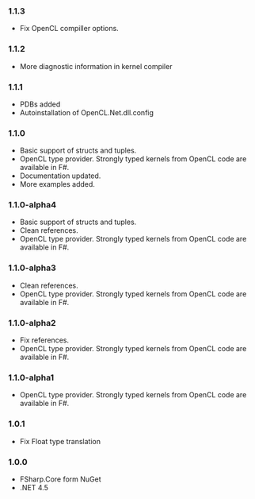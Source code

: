 ### 1.1.3
* Fix OpenCL compiller options.

### 1.1.2
* More diagnostic information in kernel compiler

### 1.1.1
* PDBs added
* Autoinstallation of OpenCL.Net.dll.config

### 1.1.0
* Basic support of structs and tuples.
* OpenCL type provider. Strongly typed kernels from OpenCL code are available in F#.
* Documentation updated.
* More examples added.

### 1.1.0-alpha4
* Basic support of structs and tuples.
* Clean references.
* OpenCL type provider. Strongly typed kernels from OpenCL code are available in F#.

### 1.1.0-alpha3
* Clean references.
* OpenCL type provider. Strongly typed kernels from OpenCL code are available in F#.

### 1.1.0-alpha2
* Fix references.
* OpenCL type provider. Strongly typed kernels from OpenCL code are available in F#.

### 1.1.0-alpha1
* OpenCL type provider. Strongly typed kernels from OpenCL code are available in F#.

### 1.0.1
* Fix Float type translation

### 1.0.0
* FSharp.Core form NuGet
* .NET 4.5 